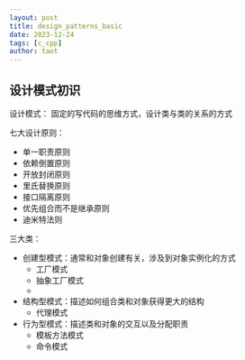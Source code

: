```yaml
---
layout: post
title: design_patterns_basic
date: 2023-12-24
tags: [c_cpp]
author: taot
---
```


## 设计模式初识

设计模式： 固定的写代码的思维方式，设计类与类的关系的方式

七大设计原则：

*   单一职责原则
*   依赖倒置原则
*   开放封闭原则
*   里氏替换原则
*   接口隔离原则
*   优先组合而不是继承原则
*   迪米特法则

三大类：

*   创建型模式：通常和对象创建有关，涉及到对象实例化的方式
    *   工厂模式
    *   抽象工厂模式
    *   
*   结构型模式：描述如何组合类和对象获得更大的结构
    *   代理模式
*   行为型模式：描述类和对象的交互以及分配职责
    *   模板方法模式
    *   命令模式

